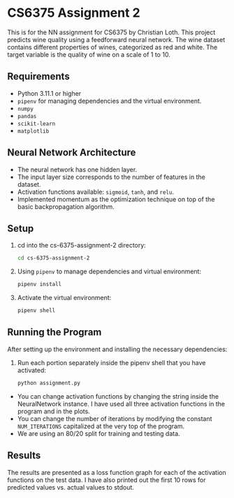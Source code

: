 # CS6375 Assignment 2

This is for the NN assignment for CS6375 by Christian Loth.
This project predicts wine quality using a feedforward neural network.
The wine dataset contains different properties of wines, categorized as red and white.
The target variable is the quality of wine on a scale of 1 to 10.

## Requirements

- Python 3.11.1 or higher
- `pipenv` for managing dependencies and the virtual environment.
- `numpy`
- `pandas`
- `scikit-learn`
- `matplotlib`

## Neural Network Architecture

- The neural network has one hidden layer.
- The input layer size corresponds to the number of features in the dataset.
- Activation functions available: `sigmoid`, `tanh`, and `relu`.
- Implemented momentum as the optimization technique on top of the basic backpropagation algorithm.

## Setup

1. cd into the cs-6375-assignment-2 directory:
    ```bash
    cd cs-6375-assignment-2
    ```
2. Using `pipenv` to manage dependencies and virtual environment:
    ```bash
    pipenv install
    ```

3. Activate the virtual environment:
    ```bash
    pipenv shell
    ```

## Running the Program

After setting up the environment and installing the necessary dependencies:

1. Run each portion separately inside the pipenv shell that you have activated:
    ```bash
    python assignment.py
    ```
   
- You can change activation functions by changing the string inside the NeuralNetwork instance. I have used all three activation functions in the program and in the plots.
- You can change the number of iterations by modifying the constant `NUM_ITERATIONS` capitalized at the very top of the program.
- We are using an 80/20 split for training and testing data.
   
## Results

The results are presented as a loss function graph for each of the activation functions on the test data.
I have also printed out the first 10 rows for predicted values vs. actual values to stdout.